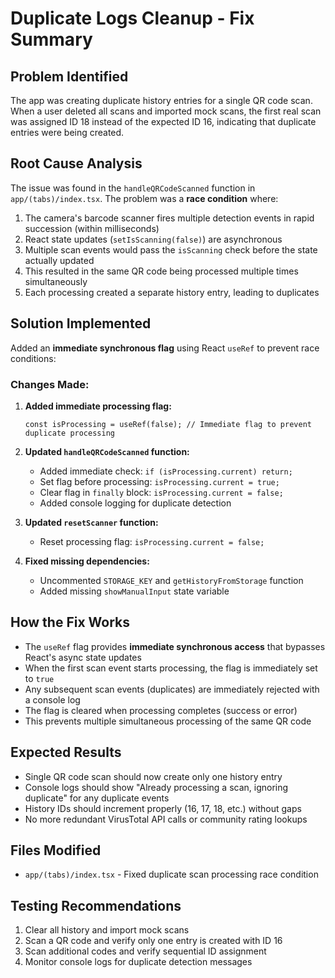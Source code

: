 # Duplicate Logs Cleanup - Fix Summary

## Problem Identified
The app was creating duplicate history entries for a single QR code scan. When a user deleted all scans and imported mock scans, the first real scan was assigned ID 18 instead of the expected ID 16, indicating that duplicate entries were being created.

## Root Cause Analysis
The issue was found in the `handleQRCodeScanned` function in `app/(tabs)/index.tsx`. The problem was a **race condition** where:

1. The camera's barcode scanner fires multiple detection events in rapid succession (within milliseconds)
2. React state updates (`setIsScanning(false)`) are asynchronous 
3. Multiple scan events would pass the `isScanning` check before the state actually updated
4. This resulted in the same QR code being processed multiple times simultaneously
5. Each processing created a separate history entry, leading to duplicates

## Solution Implemented
Added an **immediate synchronous flag** using React `useRef` to prevent race conditions:

### Changes Made:

1. **Added immediate processing flag:**
   ```tsx
   const isProcessing = useRef(false); // Immediate flag to prevent duplicate processing
   ```

2. **Updated `handleQRCodeScanned` function:**
   - Added immediate check: `if (isProcessing.current) return;`
   - Set flag before processing: `isProcessing.current = true;`
   - Clear flag in `finally` block: `isProcessing.current = false;`
   - Added console logging for duplicate detection

3. **Updated `resetScanner` function:**
   - Reset processing flag: `isProcessing.current = false;`

4. **Fixed missing dependencies:**
   - Uncommented `STORAGE_KEY` and `getHistoryFromStorage` function
   - Added missing `showManualInput` state variable

## How the Fix Works
- The `useRef` flag provides **immediate synchronous access** that bypasses React's async state updates
- When the first scan event starts processing, the flag is immediately set to `true`
- Any subsequent scan events (duplicates) are immediately rejected with a console log
- The flag is cleared when processing completes (success or error)
- This prevents multiple simultaneous processing of the same QR code

## Expected Results
- Single QR code scan should now create only one history entry
- Console logs should show "Already processing a scan, ignoring duplicate" for any duplicate events
- History IDs should increment properly (16, 17, 18, etc.) without gaps
- No more redundant VirusTotal API calls or community rating lookups

## Files Modified
- `app/(tabs)/index.tsx` - Fixed duplicate scan processing race condition

## Testing Recommendations
1. Clear all history and import mock scans
2. Scan a QR code and verify only one entry is created with ID 16
3. Scan additional codes and verify sequential ID assignment
4. Monitor console logs for duplicate detection messages